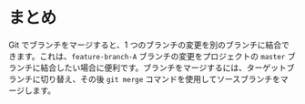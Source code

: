 # まとめ

Git でブランチをマージすると、1 つのブランチの変更を別のブランチに結合できます。これは、`feature-branch-A` ブランチの変更をプロジェクトの `master` ブランチに結合したい場合に便利です。ブランチをマージするには、ターゲットブランチに切り替え、その後 `git merge` コマンドを使用してソースブランチをマージします。
